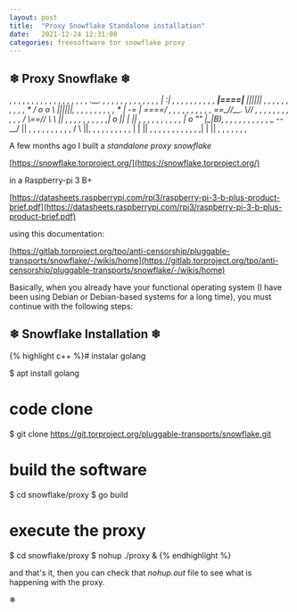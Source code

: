 ```yaml
---
layout: post
title:  "Proxy Snowflake Standalone installation"
date:   2021-12-24 12:31:00
categories: freesoftware tor snowflake proxy
---
```

## ❄ Proxy Snowflake ❄

, ,    ,      ,    ,     ,     ,   ,      ,     ,     ,      ,      ,
,       ,     ,    ,       ,   .____. ,   ,     ,      ,       ,      ,
 ,    ,   ,    ,     ,   ,   , |   :|         ,   , ,   ,   ,       ,
   ,        ,    ,     ,     __|====|__ ||||||  ,        ,      ,      ,
 ,   ,    ,   ,     ,    , *  / o  o \  ||||||,   ,  ,        ,    ,
,   ,   ,         ,   ,     * | -=   |  \====/ ,       ,   ,    ,     ,
   ,  ,    ,   ,           ,  ==\__//__. \\//    ,  ,        ,    ,
,   ,  ,    ,    ,    ,  ,   / \\==// \ \ ||  ,   ,      ,          ,
 ,  ,    ,    ,     ,      ,|    o ||  | \||   ,      ,     ,   ,     ,
,      ,    ,    ,      ,   |    o ""  |\_|B),    ,  ,    ,       ,
  ,  ,    ,   ,     ,      , \__  --__/   ||  ,        ,      ,     ,
,  ,   ,       ,     ,   ,  /          \  ||,   ,   ,      ,    ,    ,
 ,      ,   ,     ,        |            | ||      ,  ,   ,    ,   ,
,    ,    ,   ,  ,    ,   ,|            | || ,  ,  ,   ,   ,     ,  ,



A few months ago I built a *standalone proxy snowflake*

[https://snowflake.torproject.org/](https://snowflake.torproject.org/)

in a Raspberry-pi 3 B+ 

[https://datasheets.raspberrypi.com/rpi3/raspberry-pi-3-b-plus-product-brief.pdf](https://datasheets.raspberrypi.com/rpi3/raspberry-pi-3-b-plus-product-brief.pdf)

using this documentation:

[https://gitlab.torproject.org/tpo/anti-censorship/pluggable-transports/snowflake/-/wikis/home](https://gitlab.torproject.org/tpo/anti-censorship/pluggable-transports/snowflake/-/wikis/home)

Basically, when you already have your functional operating system (I have been using Debian or Debian-based systems for a long time), you must continue with the following steps:

## ❄ Snowflake Installation ❄
 
{% highlight c++ %}# instalar golang
 
 $ apt install golang
 
 # code clone
 
 $ git clone https://git.torproject.org/pluggable-transports/snowflake.git
 
 # build the software
 
 $ cd snowflake/proxy
 $ go build 
 
 # execute the proxy
 
 $ cd snowflake/proxy
 $ nohup ./proxy & {% endhighlight %}
   
and that's it, then you can check that *nohup.out* file to see what is happening with the proxy.
 
❄
